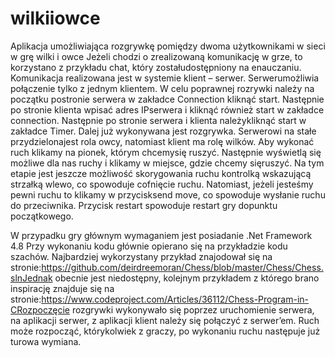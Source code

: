 # wilkiiowce
Aplikacja umożliwiająca rozgrywkę pomiędzy dwoma użytkownikami w sieci w grę wilki i owce
Jeżeli chodzi o zrealizowaną komunikację w grze, to korzystano z przykładu chat, który zostałudostępniony na enauczaniu. Komunikacja realizowana jest w systemie klient – serwer. Serwerumożliwia połączenie tylko z jednym klientem. W celu poprawnej rozrywki należy na początku postronie serwera w zakładce Connection kliknąć start. Następnie po stronie klienta wpisać adres IPserwera i kliknąć również start w zakładce connection. Następnie po stronie serwera i klienta należykliknąć start w zakładce Timer. Dalej już wykonywana jest rozgrywka. Serwerowi na stałe przydzielonajest rola owcy, natomiast klient ma rolę wilków. Aby wykonać ruch klikamy na pionek, którym chcemysię ruszyć. Następnie wyświetlą się możliwe dla nas ruchy i klikamy w miejsce, gdzie chcemy sięruszyć. Na tym etapie jest jeszcze możliwość skorygowania ruchu kontrolką wskazującą strzałką wlewo, co spowoduje cofnięcie ruchu. Natomiast, jeżeli jesteśmy pewni ruchu to klikamy w przycisksend move, co spowoduje wysłanie ruchu do przeciwnika. Przycisk restart spowoduje restart gry dopunktu początkowego.

W przypadku gry głównym wymaganiem jest posiadanie .Net Framework 4.8 Przy wykonaniu kodu głównie opierano się na przykładzie kodu szachów. Najbardziej wykorzystany przykład znajodował się na stronie:https://github.com/deirdreemoran/Chess/blob/master/Chess/Chess.slnJednak obecnie jest niedostępny, kolejnym przykładem z którego brano inspirację znajduje się na stronie:https://www.codeproject.com/Articles/36112/Chess-Program-in-CRozpoczęcie rozgrywki wykonywało się poprzez uruchomienie serwera, na aplikacji serwer, z aplikacji klient należy się połączyć z serwer’em. Ruch może rozpocząć, którykolwiek z graczy, po wykonaniu ruchu następuje już turowa wymiana.

